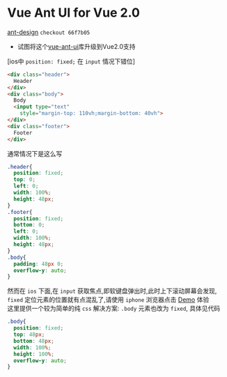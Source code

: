 # Vue Ant UI for Vue 2.0

[ant-design](https://github.com/ant-design/ant-design) `checkout 66f7b05`
- 试图将这个[vue-ant-ui](https://github.com/kokoroX/vue-ant-ui)库升级到Vue2.0支持

[ios中 `position: fixed;` 在 `input` 情况下错位]
```html
<div class="header">
  Header
</div>
<div class="body">
  Body
  <input type="text"
    style="margin-top: 110vh;margin-bottom: 40vh">
</div>
<div class="footer">
  Footer
</div>
```
通常情况下是这么写

```css
.header{
  position: fixed;
  top: 0;
  left: 0;
  width: 100%;
  height: 48px;
}
.footer{
  position: fixed;
  bottom: 0;
  left: 0;
  width: 100%;
  height: 48px;
}
.body{
  padding: 48px 0;
  overflow-y: auto;
}
```
然而在 `ios` 下面,在 `input` 获取焦点,即软键盘弹出时,此时上下滚动屏幕会发现, `fixed` 定位元素的位置就有点混乱了,请使用 `iphone` 浏览器点击 [Demo]() 体验   
这里提供一个较为简单的纯 `css` 解决方案: `.body` 元素也改为 `fixed`, 具体见代码

```css
.body{
  position: fixed;
  top: 48px;
  bottom: 48px;
  width: 100%;
  height: 100%;
  overflow-y: auto;
}
```